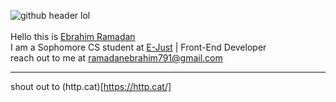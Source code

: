 ![github header lol](https://github.com/Ebrahim-Ramadan/ebrahim-ramadan/assets/65041082/57b9c095-2fe8-45c5-bc5a-a8b2391068c8)
<br/>
<br/>
Hello this is [Ebrahim Ramadan](https://ebrahim-ramadan.vercel.app/)
<br/>
I am a Sophomore CS student at [E-Just](https://www.ejust.edu.eg/) | Front-End Developer
<br/>
reach out to me at ramadanebrahim791@gmail.com
_____________________________
shout out to (http.cat)[https://http.cat/]
